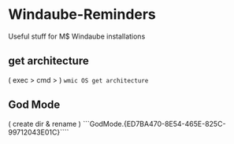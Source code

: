 # Windaube-Reminders
Useful stuff for M$ Windaube installations

## get architecture
( exec > cmd > ) ```wmic OS get architecture```

## God Mode
( create dir & rename ) ```GodMode.{ED7BA470-8E54-465E-825C-99712043E01C}````
